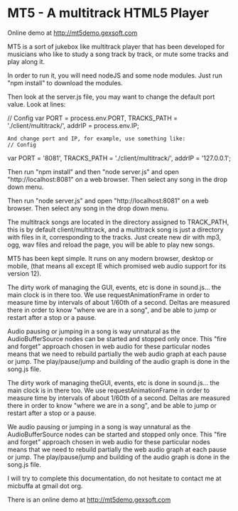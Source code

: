 MT5 - A multitrack HTML5 Player
===========
Online demo at http://mt5demo.gexsoft.com

MT5 is a sort of jukebox like multitrack player that has been developed for musicians who like to study a song track by track, or mute some tracks and play along it.

In order to run it, you will need nodeJS and some node modules. Just run "npm install" to download the modules.

Then look at the server.js file, you may want to change the default port value. Look at lines:

  // Config
  var PORT = process.env.PORT,
  TRACKS_PATH = './client/multitrack/',
  addrIP = process.env.IP;
	
	And change port and IP, for example, use something like:
	// Config
  var PORT = '8081',
  TRACKS_PATH = './client/multitrack/',
  addrIP = '127.0.0.1';


Then run "npm install" and then "node server.js" and open "http://localhost:8081" on a web browser. Then select any song in the drop down menu.

Then run "node server.js" and open "http://localhost:8081" on a web browser. Then select any song in the drop down menu.

The multitrack songs are located in the directory assigned to TRACK_PATH, this is by default client/multitrack, and a multitrack song is just a directory with files in it, corresponding to the tracks. Just create new dir with mp3, ogg, wav files and reload the page, you will be able to play new songs.

MT5 has been kept simple. It runs on any modern browser, desktop or mobile, (that means all except IE which promised web audio support for its version 12).

The dirty work of managing the GUI, events, etc is done in sound.js... the main clock is in there too. We use requestAnimationFrame in order to measure time by intervals of about 1/60th of a second. Deltas are measured there in order to know "where we are in a song", and be able to jump or restart after a stop or a pause.

Audio pausing or jumping in a song is way unnatural as the AudioBufferSource nodes can be started and stopped only once. This "fire and forget" approach chosen in web audio for these particular nodes means that we need to rebuild partially the web audio graph at each pause or jump. The play/pause/jump and building of the audio graph is done in the song.js file.

The dirty work of managing theGUI, events, etc is done in sound.js... the main clock is in there too. We use requestAnimationFrame in order to measure time by intervals of about 1/60th of a second. Deltas are measured there in order to know "where we are in a song", and be able to jump or restart after a stop or a pause.

We audio pausing or jumping in a song is way unnatural as the AudioBufferSource nodes can be started and stopped only once. This "fire and forget" approach chosen in web audio for these particular nodes means that we need to rebuild partially the web audio graph at each pause or jump. The play/pause/jump and building of the audio graph is done in the song.js file.


I will try to complete this documentation, do not hesitate to contact me at micbuffa at gmail dot org.

There is an online demo at http://mt5demo.gexsoft.com

	

